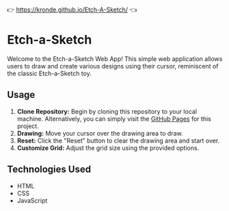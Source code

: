 👉 https://kronde.github.io/Etch-A-Sketch/ 👈

# Etch-a-Sketch

Welcome to the Etch-a-Sketch Web App! This simple web application allows users to draw and create various designs using their cursor, reminiscent of the classic Etch-a-Sketch toy.

## Usage

1. **Clone Repository:** Begin by cloning this repository to your local machine. Alternatively, you can simply visit the [GitHub Pages](https://kronde.github.io/Etch-A-Sketch/) for this project.
2. **Drawing:** Move your cursor over the drawing area to draw.
3. **Reset:** Click the "Reset" button to clear the drawing area and start over.
4. **Customize Grid:** Adjust the grid size using the provided options.

## Technologies Used

- HTML
- CSS
- JavaScript

